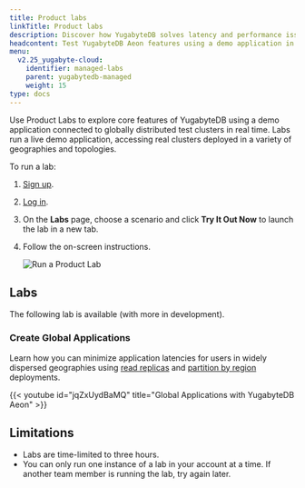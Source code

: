 ```yaml
---
title: Product labs
linkTitle: Product labs
description: Discover how YugabyteDB solves latency and performance issues.
headcontent: Test YugabyteDB Aeon features using a demo application in real time
menu:
  v2.25_yugabyte-cloud:
    identifier: managed-labs
    parent: yugabytedb-managed
    weight: 15
type: docs
---
```


Use Product Labs to explore core features of YugabyteDB using a demo application connected to globally distributed test clusters in real time. Labs run a live demo application, accessing real clusters deployed in a variety of geographies and topologies.

To run a lab:

1. [Sign up](https://cloud.yugabyte.com/signup?utm_medium=direct&utm_source=docs&utm_campaign=YBM_signup).
1. [Log in](https://cloud.yugabyte.com/login).
1. On the **Labs** page, choose a scenario and click **Try It Out Now** to launch the lab in a new tab.
1. Follow the on-screen instructions.

    ![Run a Product Lab](/images/yb-cloud/managed-lab.png)

## Labs

The following lab is available (with more in development).

### Create Global Applications

Learn how you can minimize application latencies for users in widely dispersed geographies using [read replicas](../cloud-basics/create-clusters-topology/#read-replicas) and [partition by region](../cloud-basics/create-clusters-topology/#partition-by-region) deployments.

{{< youtube id="jqZxUydBaMQ" title="Global Applications with YugabyteDB Aeon" >}}

## Limitations

- Labs are time-limited to three hours.
- You can only run one instance of a lab in your account at a time. If another team member is running the lab, try again later.
